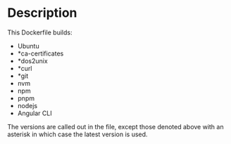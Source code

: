 # Description 

This Dockerfile builds: 
- Ubuntu 
- *ca-certificates
- *dos2unix
- *curl
- *git
- nvm
- npm
- pnpm
- nodejs
- Angular CLI

The versions are called out in the file, except those denoted above with an asterisk in which case the latest version is used.

